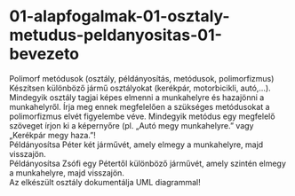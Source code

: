 # 01-alapfogalmak-01-osztaly-metudus-peldanyositas-01-bevezeto
Polimorf metódusok (osztály, példányosítás, metódusok, polimorfizmus)
Készítsen különböző jármű osztályokat (kerékpár, motorbicikli, autó,…). Mindegyik osztály tagjai képes elmenni a munkahelyre és hazajönni a munkahelyről. Írja meg ennek megfelelően a szükséges metódusokat a polimorfizmus elvét figyelembe véve. Mindegyik metódus egy megfelelő szöveget írjon ki a képernyőre (pl. „Autó megy munkahelyre.” vagy „Kerékpár megy haza.”!     
Példányosítsa Péter két járművét, amely elmegy a munkahelyre, majd visszajön.    
Példányosítsa Zsófi egy Pétertől különböző járművét, amely szintén elmegy a munkahelyre, majd visszajön.    
Az elkészült osztály dokumentálja UML diagrammal!    

